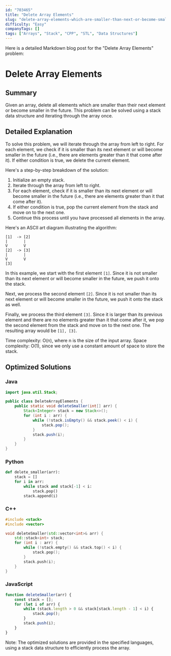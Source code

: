 ```yaml
---
id: "703465"
title: "Delete Array Elements"
slug: "delete-array-elements-which-are-smaller-than-next-or-become-smaller3115"
difficulty: "Easy"
companyTags: []
tags: ["Arrays", "Stack", "CPP", "STL", "Data Structures"]
---
```


Here is a detailed Markdown blog post for the "Delete Array Elements" problem:

# Delete Array Elements
## Summary

Given an array, delete all elements which are smaller than their next element or become smaller in the future. This problem can be solved using a stack data structure and iterating through the array once.

## Detailed Explanation

To solve this problem, we will iterate through the array from left to right. For each element, we check if it is smaller than its next element or will become smaller in the future (i.e., there are elements greater than it that come after it). If either condition is true, we delete the current element.

Here's a step-by-step breakdown of the solution:

1. Initialize an empty stack.
2. Iterate through the array from left to right.
3. For each element, check if it is smaller than its next element or will become smaller in the future (i.e., there are elements greater than it that come after it).
4. If either condition is true, pop the current element from the stack and move on to the next one.
5. Continue this process until you have processed all elements in the array.

Here's an ASCII art diagram illustrating the algorithm:

    [1]  -> [2]
    |       |
    V       V
    [2]  -> [3]
    |       |
    V       V
    [3]

In this example, we start with the first element `[1]`. Since it is not smaller than its next element or will become smaller in the future, we push it onto the stack.

Next, we process the second element `[2]`. Since it is not smaller than its next element or will become smaller in the future, we push it onto the stack as well.

Finally, we process the third element `[3]`. Since it is larger than its previous element and there are no elements greater than it that come after it, we pop the second element from the stack and move on to the next one. The resulting array would be `[1], [3]`.

Time complexity: O(n), where n is the size of the input array.
Space complexity: O(1), since we only use a constant amount of space to store the stack.

## Optimized Solutions

### Java
```java
import java.util.Stack;

public class DeleteArrayElements {
    public static void deleteSmaller(int[] arr) {
        Stack<Integer> stack = new Stack<>();
        for (int i : arr) {
            while (!stack.isEmpty() && stack.peek() < i) {
                stack.pop();
            }
            stack.push(i);
        }
    }
}
```

### Python
```python
def delete_smaller(arr):
    stack = []
    for i in arr:
        while stack and stack[-1] < i:
            stack.pop()
        stack.append(i)
```

### C++
```cpp
#include <stack>
#include <vector>

void deleteSmaller(std::vector<int>& arr) {
    std::stack<int> stack;
    for (int i : arr) {
        while (!stack.empty() && stack.top() < i) {
            stack.pop();
        }
        stack.push(i);
    }
}
```

### JavaScript
```javascript
function deleteSmaller(arr) {
    const stack = [];
    for (let i of arr) {
        while (stack.length > 0 && stack[stack.length - 1] < i) {
            stack.pop();
        }
        stack.push(i);
    }
}
```

Note: The optimized solutions are provided in the specified languages, using a stack data structure to efficiently process the array.